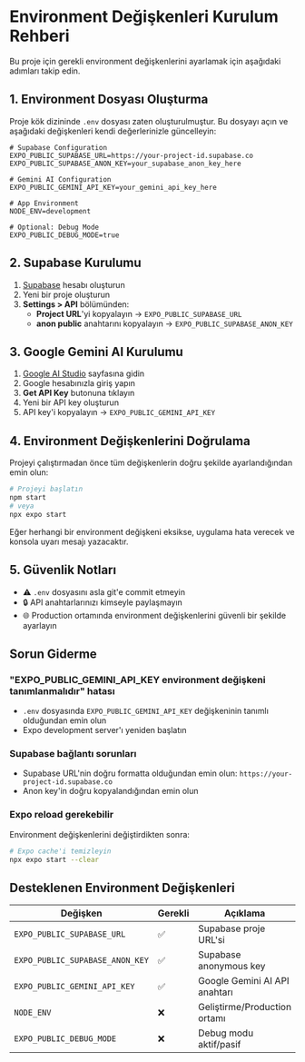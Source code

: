 # Environment Değişkenleri Kurulum Rehberi

Bu proje için gerekli environment değişkenlerini ayarlamak için aşağıdaki adımları takip edin.

## 1. Environment Dosyası Oluşturma

Proje kök dizininde `.env` dosyası zaten oluşturulmuştur. Bu dosyayı açın ve aşağıdaki değişkenleri kendi değerlerinizle güncelleyin:

```env
# Supabase Configuration
EXPO_PUBLIC_SUPABASE_URL=https://your-project-id.supabase.co
EXPO_PUBLIC_SUPABASE_ANON_KEY=your_supabase_anon_key_here

# Gemini AI Configuration
EXPO_PUBLIC_GEMINI_API_KEY=your_gemini_api_key_here

# App Environment
NODE_ENV=development

# Optional: Debug Mode
EXPO_PUBLIC_DEBUG_MODE=true
```

## 2. Supabase Kurulumu

1. [Supabase](https://supabase.com) hesabı oluşturun
2. Yeni bir proje oluşturun
3. **Settings > API** bölümünden:
   - **Project URL**'yi kopyalayın → `EXPO_PUBLIC_SUPABASE_URL`
   - **anon public** anahtarını kopyalayın → `EXPO_PUBLIC_SUPABASE_ANON_KEY`

## 3. Google Gemini AI Kurulumu

1. [Google AI Studio](https://aistudio.google.com/) sayfasına gidin
2. Google hesabınızla giriş yapın
3. **Get API Key** butonuna tıklayın
4. Yeni bir API key oluşturun
5. API key'i kopyalayın → `EXPO_PUBLIC_GEMINI_API_KEY`

## 4. Environment Değişkenlerini Doğrulama

Projeyi çalıştırmadan önce tüm değişkenlerin doğru şekilde ayarlandığından emin olun:

```bash
# Projeyi başlatın
npm start
# veya
npx expo start
```

Eğer herhangi bir environment değişkeni eksikse, uygulama hata verecek ve konsola uyarı mesajı yazacaktır.

## 5. Güvenlik Notları

- ⚠️ `.env` dosyasını asla git'e commit etmeyin
- 🔒 API anahtarlarınızı kimseyle paylaşmayın
- 🌐 Production ortamında environment değişkenlerini güvenli bir şekilde ayarlayın

## Sorun Giderme

### "EXPO_PUBLIC_GEMINI_API_KEY environment değişkeni tanımlanmalıdır" hatası
- `.env` dosyasında `EXPO_PUBLIC_GEMINI_API_KEY` değişkeninin tanımlı olduğundan emin olun
- Expo development server'ı yeniden başlatın

### Supabase bağlantı sorunları
- Supabase URL'nin doğru formatta olduğundan emin olun: `https://your-project-id.supabase.co`
- Anon key'in doğru kopyalandığından emin olun

### Expo reload gerekebilir
Environment değişkenlerini değiştirdikten sonra:
```bash
# Expo cache'i temizleyin
npx expo start --clear
```

## Desteklenen Environment Değişkenleri

| Değişken | Gerekli | Açıklama |
|----------|---------|----------|
| `EXPO_PUBLIC_SUPABASE_URL` | ✅ | Supabase proje URL'si |
| `EXPO_PUBLIC_SUPABASE_ANON_KEY` | ✅ | Supabase anonymous key |
| `EXPO_PUBLIC_GEMINI_API_KEY` | ✅ | Google Gemini AI API anahtarı |
| `NODE_ENV` | ❌ | Geliştirme/Production ortamı |
| `EXPO_PUBLIC_DEBUG_MODE` | ❌ | Debug modu aktif/pasif | 